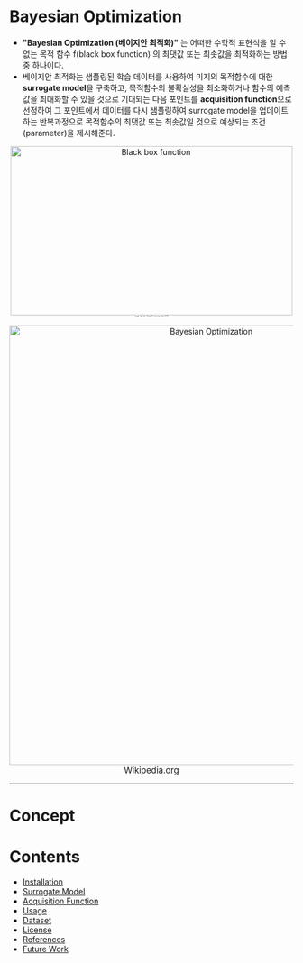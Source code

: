 # Bayesian Optimization

* **"Bayesian Optimization (베이지안 최적화)"** 는 어떠한 수학적 표현식을 알 수 없는 목적 함수 f(black box function) 의 최댓값 또는 최솟값을 최적화하는 방법 중 하나이다.
* 베이지안 최적화는 샘플링된 학습 데이터를 사용하여 미지의 목적함수에 대한 **surrogate model**을 구축하고, 목적함수의 불확실성을 최소화하거나 함수의 예측값을 최대화할 수 있을 것으로 기대되는 다음 포인트를 **acquisition function**으로 선정하여 그 포인트에서 데이터를 다시 샘플링하여 surrogate model을 업데이트하는 반복과정으로 목적함수의 최댓값 또는 최솟값일 것으로 예상되는 조건(parameter)을 제시해준다.

 
<p align="center">
  <img src="https://github.com/Jaewan-Baek/Optimization/assets/144581812/0a859fd4-77d2-472c-bad6-7ec737f57e9e" width="500" height="300" title="Black box function">
  <br>
  <span style="font-size:3px;">Image by Julie Bang © Investopedia, 2019</span>

 <p align="center">
  <img src="https://github.com/Jaewan-Baek/Optimization/assets/144581812/2776ab59-98ff-4a57-9bed-900769784536" width="700" height="780" title="Bayesian Optimization">
  <br>
  <span style="font-size:15px;">Wikipedia.org </span>

---

# Concept



# Contents
* [Installation](#Installation)
* [Surrogate Model](#Surrogate-Model)
* [Acquisition Function](#Acquisition-Function)
* [Usage](#Usage)
* [Dataset](#Dataset)
* [License](#License)
* [References](#References)
* [Future Work](#Future-Work)
